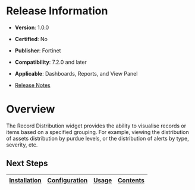 # Release Information

- **Version**: 1.0.0

- **Certified**: No

- **Publisher**: Fortinet  

- **Compatibility**: 7.2.0 and later

- **Applicable**: Dashboards, Reports, and View Panel

- [Release Notes](./widget/release_notes.md)


# Overview

The Record Distribution widget provides the ability to visualise records or items based on a specified grouping. For example, viewing the distribution of assets distribution by purdue levels, or the distribution of alerts by type, severity, etc.

## Next Steps

| [Installation](./docs/setup.md#installation) | [Configuration](./docs/setup.md#configuration) | [Usage](./docs/usage.md) | [Contents](./docs/contents.md) |
|----------------------------------------------|------------------------------------------------|--------------------------|--------------------------------|
